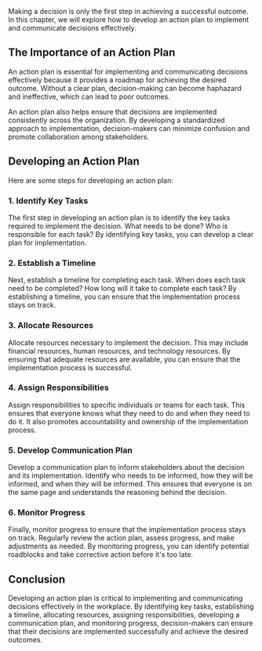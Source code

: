 
Making a decision is only the first step in achieving a successful outcome. In this chapter, we will explore how to develop an action plan to implement and communicate decisions effectively.

The Importance of an Action Plan
--------------------------------

An action plan is essential for implementing and communicating decisions effectively because it provides a roadmap for achieving the desired outcome. Without a clear plan, decision-making can become haphazard and ineffective, which can lead to poor outcomes.

An action plan also helps ensure that decisions are implemented consistently across the organization. By developing a standardized approach to implementation, decision-makers can minimize confusion and promote collaboration among stakeholders.

Developing an Action Plan
-------------------------

Here are some steps for developing an action plan:

### 1. Identify Key Tasks

The first step in developing an action plan is to identify the key tasks required to implement the decision. What needs to be done? Who is responsible for each task? By identifying key tasks, you can develop a clear plan for implementation.

### 2. Establish a Timeline

Next, establish a timeline for completing each task. When does each task need to be completed? How long will it take to complete each task? By establishing a timeline, you can ensure that the implementation process stays on track.

### 3. Allocate Resources

Allocate resources necessary to implement the decision. This may include financial resources, human resources, and technology resources. By ensuring that adequate resources are available, you can ensure that the implementation process is successful.

### 4. Assign Responsibilities

Assign responsibilities to specific individuals or teams for each task. This ensures that everyone knows what they need to do and when they need to do it. It also promotes accountability and ownership of the implementation process.

### 5. Develop Communication Plan

Develop a communication plan to inform stakeholders about the decision and its implementation. Identify who needs to be informed, how they will be informed, and when they will be informed. This ensures that everyone is on the same page and understands the reasoning behind the decision.

### 6. Monitor Progress

Finally, monitor progress to ensure that the implementation process stays on track. Regularly review the action plan, assess progress, and make adjustments as needed. By monitoring progress, you can identify potential roadblocks and take corrective action before it's too late.

Conclusion
----------

Developing an action plan is critical to implementing and communicating decisions effectively in the workplace. By identifying key tasks, establishing a timeline, allocating resources, assigning responsibilities, developing a communication plan, and monitoring progress, decision-makers can ensure that their decisions are implemented successfully and achieve the desired outcomes.
